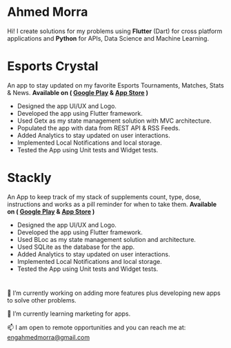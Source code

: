 # Ahmed Morra

Hi!
I create solutions for my problems using **Flutter** (Dart)  for cross platform applications and **Python** for APIs, Data Science and Machine Learning.




 # Esports Crystal 
An app to stay updated on my favorite Esports Tournaments, Matches, Stats & News.
 **Available on ( [Google Play](https://play.google.com/store/apps/details?id=com.esportscrystal.esportscrystal) & [App Store](https://apps.apple.com/uz/app/esports-crystal/id1589612612) )**
 - Designed the app UI/UX and Logo.
 - Developed the app using Flutter framework.
 - Used Getx as my state management solution with MVC architecture.
 - Populated the app with data from REST API & RSS Feeds.
 - Added Analytics to stay updated on user interactions.
 - Implemented Local Notifications and local storage.
 - Tested the App using Unit tests and Widget tests.

# Stackly
An App to keep track of my stack of supplements count, type, dose, instructions and works as a pill reminder for when to take them.
 **Available on ( [Google Play](https://play.google.com/store/apps/details?id=app.stackly.stackly) & [App Store](https://apps.apple.com/il/app/stackly-supplements-tracker/id1585649800) )**
 - Designed the app UI/UX and Logo.
 - Developed the app using Flutter framework.
 - Used BLoc as my state management solution and architecture.
 - Used SQLite as the database for the app.
 - Added Analytics to stay updated on user interactions.
 - Implemented Local Notifications and local storage.
 - Tested the App using Unit tests and Widget tests.

#

🔭 I’m currently working on adding more features plus developing new apps to solve other problems.

🌱 I’m currently learning marketing for apps.

📫 I am open to remote opportunities and you can reach me at: engahmedmorra@gmail.com
